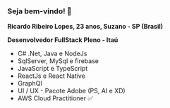 ### Seja bem-vindo! 👋

**Ricardo Ribeiro Lopes, 23 anos, Suzano - SP (Brasil)**

**Desenvolvedor FullStack Pleno - Itaú**

- C# .Net, Java e NodeJs
- SqlServer, MySql e firebase
- JavaScript e TypeScript
- ReactJs e React Native
- GraphQl
- UI / UX - Pacote Adobe (PS, AI e XD)
- AWS Cloud Practitioner ✅

<!--
**RicardoRibeiro21/RicardoRibeiro21** is a ✨ _special_ ✨ repository because its `README.md` (this file) appears on your GitHub profile.

Here are some ideas to get you started:

- 🔭 I’m currently working on ...
- 🌱 I’m currently learning ...
- 👯 I’m looking to collaborate on ...
- 🤔 I’m looking for help with ...
- 💬 Ask me about ...
- 📫 How to reach me: ...
- 😄 Pronouns: ...
- ⚡ Fun fact: ...
-->

